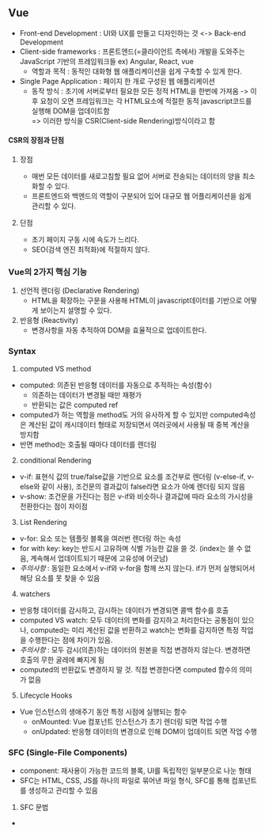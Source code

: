## Vue
- Front-end Development : UI와 UX를 만들고 디자인하는 것 <-> Back-end Development
- Client-side frameworks : 프론트엔드(=클라이언트 측에서) 개발을 도와주는 JavaScript 기반의 프레임워크들 ex) Angular, React, vue
    - 역할과 목적 : 동적인 대화형 웹 애플리케이션을 쉽게 구축할 수 있게 한다.
- Single Page Application : 페이지 한 개로 구성된 웹 애플리케이션
    - 동작 방식 : 초기에 서버로부터 필요한 모든 정적 HTML을 한번에 가져옴 -> 이후 요청이 오면 프레임워크는 각 HTML요소에 적절한 동적 javascript코드를 실행해 DOM을 업데이트함<br/>
    => 이러한 방식을 CSR(Client-side Rendering)방식이라고 함


#### CSR의 장점과 단점
1. 장점
    - 매번 모든 데이터를 새로고침할 필요 없어 서버로 전송되는 데이터의 양을 최소화할 수 있다.
    - 프론트엔드와 백엔드의 역할이 구분되어 있어 대규모 웹 어플리케이션을 쉽게 관리할 수 있다.

2. 단점
    - 초기 페이지 구동 시에 속도가 느리다.
    - SEO(검색 엔진 최적화)에 적절하지 않다.

### Vue의 2가지 핵심 기능
1. 선언적 렌더링 (Declarative Rendering)
    - HTML을 확장하는 구문을 사용해 HTML이 javascript데이터를 기반으로 어떻게 보이는지 설명할 수 있다.
2. 반응형 (Reactivity)
    - 변경사항을 자동 추적하여 DOM을 효율적으로 업데이트한다.


### Syntax
1. computed VS method
- computed: 의존된 반응형 데이터를 자동으로 추적하는 속성(함수)
    - 의존하는 데이터가 변경될 때만 재평가
    - 반환되는 값은 computed ref
- computed가 하는 역할을 method도 거의 유사하게 할 수 있지만 computed속성은 계산된 값이 캐시데이터 형태로 저장되면서 여러곳에서 사용될 때 중복 계산을 방지함
- 반면 method는 호출될 때마다 데이터를 렌더링

2. conditional Rendering
- v-if: 표현식 값의 true/false값을 기반으로 요소를 조건부로 렌더링 (v-else-if, v-else와 같이 사용), 조건문의 결과값이 false라면 요소가 아예 렌더링 되지 않음
- v-show: 조건문을 가진다는 점은 v-if와 비슷하나 결과값에 따라 요소의 가시성을 전환한다는 점이 차이점

3. List Rendering
- v-for: 요소 또는 템플릿 블록을 여러번 렌더링 하는 속성 
- for with key: key는 반드시 고유하며 식별 가능한 값을 쓸 것. (index는 쓸 수 없음, 계속해서 업데이트되기 때문에 고유성에 어긋남)
- *주의사항* : 동일한 요소에서 v-if와 v-for을 함께 쓰지 않는다. if가 먼저 실행되어서 해당 요소를 못 찾을 수 있음

4. watchers
- 반응형 데이터를 감시하고, 감시하는 데이터가 변경되면 콜백 함수를 호출
- computed VS watch: 모두 데이터의 변화를 감지하고 처리한다는 공통점이 있으나, computed는 미리 계산된 값을 반환하고 watch는 변화를 감지하면 특정 작업을 수행한다는 점에 차이가 있음.
- *주의사항* : 모두 감시(의존)하는 데이터의 원본을 직접 변경하지 않는다. 변경하면 호출의 무한 굴레에 빠지게 됨
- computed의 반환값도 변경하지 말 것. 직접 변경한다면 computed 함수의 의미가 없음

5. Lifecycle Hooks
- Vue 인스턴스의 생애주기 동안 특정 시점에 실행되는 함수
    - onMounted: Vue 컴포넌트 인스턴스가 초기 렌더링 되면 작업 수행
    - onUpdated: 반응형 데이터의 변경으로 인해 DOM이 업데이트 되면 작업 수행


### SFC (Single-File Components)
- component: 재사용이 가능한 코드의 블록, UI를 독립적인 일부분으로 나눈 형태
- SFC는 HTML, CSS, JS를 하나의 파일로 묶어낸 파일 형식, SFC를 통해 컴포넌트를 생성하고 관리할 수 있음

1. SFC 문법 
- <template>, <script>, <style>의 구성요소를 가짐 (위치하는 순서는 상관없음)
- <template>는 최상의 블록 하나만을 가질 수 있음
- <script setup>의 구조로 setup()함수로 사용되어 따로 선언해줄 필요 없음, return값도 선언 필요없음
- <style scoped>의 구조를 가지며, scoped가 지정되면 css가 현재 컴포넌트에만 적용됨 (*단, 부모 컴포넌트에 적용한 스타일은 최상위 요소의 자식에게도 적용된다)

2. vite
- SFC로 서버를 실행하기 위해서는 인터프리터가 필요하다. ex) vite
```
* vite 프로젝트 명령어 모음
npm create vue@lastest --vite 프로젝트 생성
cd vue-project --생성된 프로젝트로 경로 이동
npm install --프로젝트 디렉토리 설치
npm run dev --서버 실행

```

- vite 프로젝트 구조
    1. node_modules: node.js 프로젝트에서 사용되는 외부 패키지들이 저장되는 디렉토리, 프로젝트 실행에 필요한 라이브러리 및 패키지 데이터를 포함함
    2. src/components: Vue 컴포넌트들을 작성하는 곳
    3. src/App.vue: Root Component, 최상위 컴포넌트로 모든 하위 컴포넌트를 포함함
    4. src/main.js: 필요한 라이브러리를 import하고 전역 설정을 수행함
    5. index.html: Vue앱의 기본 HTML파일, 사용자에게 직접적으로 노출되는 파일


3. 모듈과 번들러
- 모듈(Module): 프로그램을 구성하는 독립적인 코드 블록 파일
- 모듈의 문제점: 개발하는 어플리케이션이 복잡해지면서 모듈 간의 의존성이 심화되고 유지보수가 어려워짐
- 번들러(Bundler): 여러 모듈과 파일을 하나의 번들로 묶어 모듈의 의존성 관리 및 코드 최적화에 사용되는 도구, vite는 Rollup이라는 번들러를 사용


4. Virtual DOM
- 가상의 DOM을 생성해 메모리에 저장하고 실제 DOM과 동기화하는 프로그래밍 개념
- 장점 및 특징
    - 실제 DOM의 조작을 최소화, 변경된 부분만 업데이트하여 성능 향상(효율성)
    - 데이터의 변경을 자동으로 감지하여 UI를 업데이트(반응성)
    - 개발자는 실제 DOM조작을 Vue에게 맡기고 컴포넌트와 템플릿을 이용해 추상화된 프로그래밍 방식을 택할 수 있음(추상화)
- 주의사항
    - 실제 DOM에 접근하지 말 것, Vue의 ref, Lifecycle Hooks 함수를 이용해 간접적으로 조작할 것

5. Passing Props & Component Events
- props: 부모 컴포넌트로 부터 자식 데이터를 전달하는데 사용되는 속성
    - 모든 props는 자식 속성과 부모 속성 사이에 **하향식 단방향 바인딩**을 형성한다.
    - 부모 속성이 업데이트 되면 이를 내려받는 자식 컴포넌트는 자연스럽게 갱신(임의로 props를 변경하는 것은 불가능)
```
* prop 이름="prop값"  --부모 컴포넌트의 자식 컴포넌트 바인딩에 추가해주기
* defineProps({prop 이름: 타입}]  --자식 컴포넌트에서 내려받은 prop을 정의해주기
* {{ prop이름 }}  -- 자식 템플릿에서 반응형 변수처럼 사용

--> 같은 방식으로 내려받은 데이터를 하위 자식 컴포넌트에 한번 더 내려보낼 수 있음
** prop이름 작성 시에 camelCase와 kebab-case를 구분해줄 것
```
- $emit: 자식 컴포넌트가 이벤트를 발생시켜 부모 컴포넌트로 데이터를 전달하는 메서드
```
* @action="$emit('이벤트 이름')"  --자식 컴포넌트는 사용자 정의 이벤트를 발신
* @이벤트 이름="함수이름"  --부모 컴포넌트는 v-on(@)을 이용해 이벤트를 수신, 함수는 수신 후 처리할 동작을 호출
** const 변수이름 = defineEmits(['이벤트 이름'])  --자식 컴포넌트의 script에서는 $emit 메서드를 사용해야할때는 이벤트를 쓸 수 있게 따로 선언해주기/템플릿에서도 $emit 메서드 없이 사용가능!!

```

### Router
1. Routing
2. Vue Routor
3. Navigation Guard


### State Management(상태/데이터 관리)
- 컴포넌트 구조를 보다 단순화시켰을 경우<br/>
데이터의 흐름에 따라 상태(state)-뷰(view)-기능(actions)의 구조를 가진다.
- 여기서 상태(데이터)는 1.여러 뷰가 동일한 상태에 종속되거나 2.서로 다른 뷰의 기능이 동일한 상태를 변경시켜야하는 경우 복잡해지고 관리가 어려워지게 된다.<br/>

==> 따라서 이러한 문제방지를 위해 상태관리 tool이 필요하다.

#### Pinia(Vue의 공식 상태 관리 라이브러리)
1. 구성요소
    - store: 각 컴포넌트의 공유 상태가 저장된 중앙 저장소, 모든 상태, 기능을 작성가능
        - state: 반응형 상태(ref 데이터)
        - getters: 계산된 값 (computed 데이터)
        - actions: 메서드 (functions)
        - plugin: 상태 관리에 필요한 추가적인 기능을 제공하거나 확장하는 모듈

